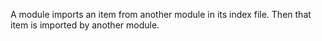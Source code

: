 A module imports an item from another module in its index file. Then that item is imported by another module.